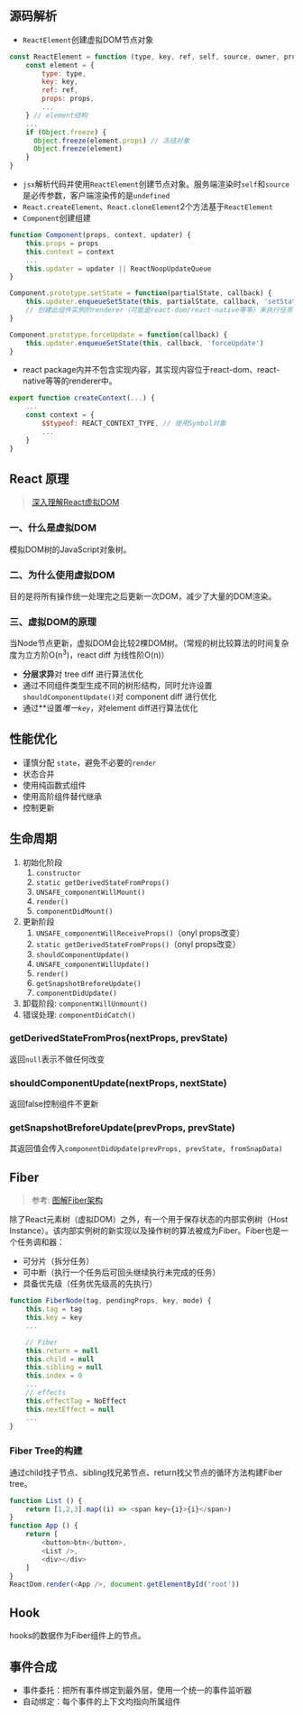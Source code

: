 <a id="源码解析"></a>

## 源码解析

* `ReactElement`创建虚拟DOM节点对象

```js
const ReactElement = function (type, key, ref, self, source, owner, props) {
	const element = {
		type: type,
		key: key,
		ref: ref,
		props: props,
		...
	} // element结构
	...
	if (Object.freeze) {
      Object.freeze(element.props) // 冻结对象
      Object.freeze(element)
    }
}
```

* `jsx`解析代码并使用`ReactElement`创建节点对象。服务端渲染时`self`和`source`是必传参数，客户端渲染传的是`undefined`
* `React.createElement`、`React.cloneElement`2个方法基于`ReactElement`
* `Component`创建组建

```js
function Component(props, context, updater) {
	this.props = props
	this.context = context
	...
	this.updater = updater || ReactNoopUpdateQueue
}

Component.prototype.setState = function(partialState, callback) {
	this.updater.enqueueSetState(this, partialState, callback, 'setState')
	// 创建此组件实例的renderer（可能是react-dom/react-native等等）来执行任务队列
}

Component.prototype.forceUpdate = function(callback) {
	this.updater.enqueueSetState(this, callback, 'forceUpdate')
}
```

* react package内并不包含实现内容，其实现内容位于react-dom、react-native等等的renderer中。

```js
export function createContext(...) {
	...
	const context = {
		$$typeof: REACT_CONTEXT_TYPE, // 使用Symbol对象
		...
	}
}
```

<a id="原理"></a>

## React 原理

> [深入理解React虚拟DOM](https://www.cnblogs.com/yumingxing/p/9438457.html)

### 一、什么是虚拟DOM

模拟DOM树的JavaScript对象树。

### 二、为什么使用虚拟DOM

目的是将所有操作统一处理完之后更新一次DOM，减少了大量的DOM渲染。

### 三、虚拟DOM的原理

当Node节点更新，虚拟DOM会比较2棵DOM树。（常规的树比较算法的时间复杂度为立方阶O(n<sup>3</sup>)，react diff 为线性阶O(n)）

* **分层求异**对 tree diff 进行算法优化
* 通过不同组件类型生成不同的树形结构，同时允许设置`shouldComponentUpdate()`对 component diff 进行优化
* 通过**设置*唯一`key`*，对element diff进行算法优化

## 性能优化

* 谨慎分配 `state`，避免不必要的`render`
* 状态合并
* 使用纯函数式组件
* 使用高阶组件替代继承
* 控制更新

## 生命周期

1. 初始化阶段
	1. `constructor`
	2. `static getDerivedStateFromProps()`
	3. `UNSAFE_componentWillMount()`
	4. `render()`
	5. `componentDidMount()`
2. 更新阶段
	1. `UNSAFE_componentWillReceiveProps()`（onyl props改变）
	2. `static getDerivedStateFromProps()`（onyl props改变）
	3. `shouldComponentUpdate()`
	4. `UNSAFE_componentWillUpdate()`
	5. `render()`
	6. `getSnapshotBreforeUpdate()`
	7. `componentDidUpdate()`
3. 卸载阶段: `componentWillUnmount()`
4. 错误处理: `componentDidCatch()`

### getDerivedStateFromPros(nextProps, prevState)

返回`null`表示不做任何改变

### shouldComponentUpdate(nextProps, nextState)

返回false控制组件不更新

### getSnapshotBreforeUpdate(prevProps, prevState)

其返回值会传入`componentDidUpdate(prevProps, prevState, fromSnapData)`

## Fiber

> 参考: [图解Fiber架构](https://zhuanlan.zhihu.com/p/92832843)

除了React元素树（虚拟DOM）之外，有一个用于保存状态的内部实例树（Host Instance）。该内部实例树的新实现以及操作树的算法被成为Fiber。Fiber也是一个任务调和器：

* 可分片（拆分任务）
* 可中断（执行一个任务后可回头继续执行未完成的任务）
* 具备优先级（任务优先级高的先执行）

```js
function FiberNode(tag, pendingProps, key, mode) {
	this.tag = tag
	this.key = key
	...

	// Fiber
	this.return = null
	this.child = null
	this.sibling = null
	this.index = 0
	...
	// effects
	this.effectTag = NoEffect
	this.nextEffect = null
	...
}
```

### Fiber Tree的构建

通过child找子节点、sibling找兄弟节点、return找父节点的循环方法构建Fiber tree。

```js
function List () {
	return [1,2,3].map((i) => <span key={i}>{i}</span>)
}
function App () {
	return [
		<button>btn</button>,
		<List />,
		<div></div>
	]
}
ReactDom.render(<App />, document.getElementById('root'))
```

## Hook

hooks的数据作为Fiber组件上的节点。

## 事件合成

* 事件委托：把所有事件绑定到最外层，使用一个统一的事件监听器
* 自动绑定：每个事件的上下文均指向所属组件